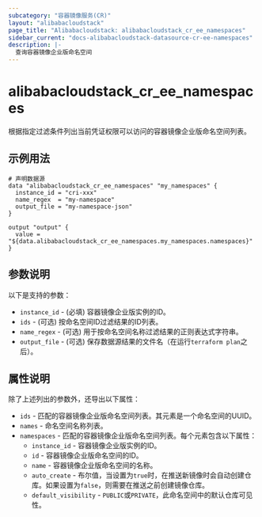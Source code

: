 ```yaml
---
subcategory: "容器镜像服务(CR)"
layout: "alibabacloudstack"
page_title: "Alibabacloudstack: alibabacloudstack_cr_ee_namespaces"
sidebar_current: "docs-alibabacloudstack-datasource-cr-ee-namespaces"
description: |-
  查询容器镜像企业版命名空间
---
```


# alibabacloudstack_cr_ee_namespaces

根据指定过滤条件列出当前凭证权限可以访问的容器镜像企业版命名空间列表。



## 示例用法

```
# 声明数据源
data "alibabacloudstack_cr_ee_namespaces" "my_namespaces" {
  instance_id = "cri-xxx"
  name_regex  = "my-namespace"
  output_file = "my-namespace-json"
}

output "output" {
  value = "${data.alibabacloudstack_cr_ee_namespaces.my_namespaces.namespaces}"
}
```

## 参数说明

以下是支持的参数：

* `instance_id` - (必填) 容器镜像企业版实例的ID。
* `ids` - (可选) 按命名空间ID过滤结果的ID列表。
* `name_regex` - (可选) 用于按命名空间名称过滤结果的正则表达式字符串。
* `output_file` - (可选) 保存数据源结果的文件名（在运行`terraform plan`之后）。

## 属性说明

除了上述列出的参数外，还导出以下属性：

* `ids` - 匹配的容器镜像企业版命名空间列表。其元素是一个命名空间的UUID。
* `names` - 命名空间名称列表。
* `namespaces` - 匹配的容器镜像企业版命名空间列表。每个元素包含以下属性：
  * `instance_id` - 容器镜像企业版实例的ID。
  * `id` - 容器镜像企业版命名空间的ID。
  * `name` - 容器镜像企业版命名空间的名称。
  * `auto_create` - 布尔值，当设置为`true`时，在推送新镜像时会自动创建仓库。如果设置为`false`，则需要在推送之前创建镜像仓库。
  * `default_visibility` - `PUBLIC`或`PRIVATE`，此命名空间中的默认仓库可见性。
